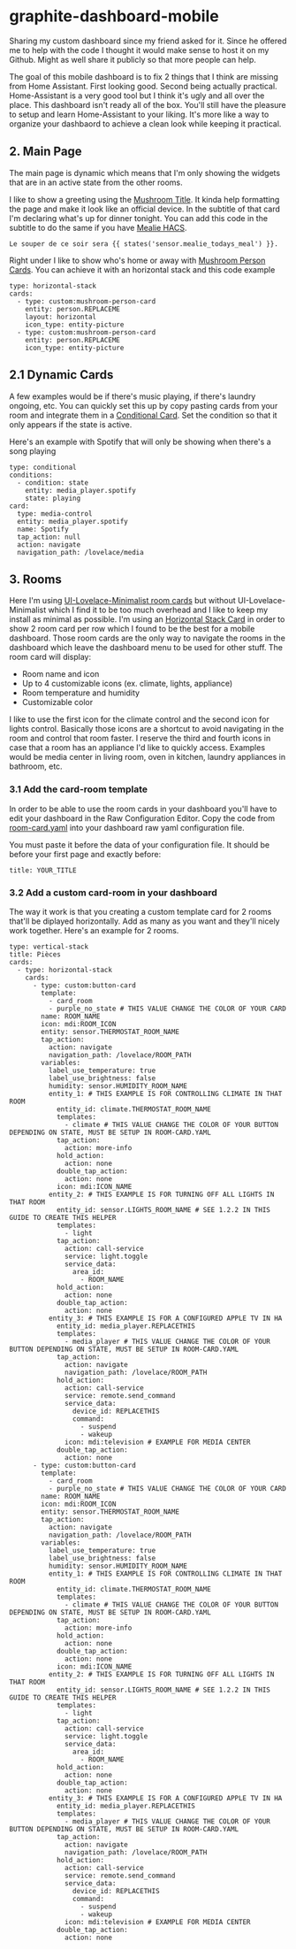 # graphite-dashboard-mobile
Sharing my custom dashboard since my friend asked for it. Since he offered me to help with the code I thought it would make sense to host it on my Github. Might as well share it publicly so that more people can help.

The goal of this mobile dashboard is to fix 2 things that I think are missing from Home Assistant. First looking good. Second being actually practical. Home-Assistant is a very good tool but I think it's ugly and all over the place. This dashboard isn't ready all of the box. You'll still have the pleasure to setup and learn Home-Assistant to your liking. It's more like a way to organize your dashbaord to achieve a clean look while keeping it practical.

## 2. Main Page

The main page is dynamic which means that I'm only showing the widgets that are in an active state from the other rooms.

I like to show a greeting using the [Mushroom Title](https://github.com/piitaya/lovelace-mushroom/blob/main/docs/cards/title.md). It kinda help formatting the page and make it look like an official device. In the subtitle of that card I'm declaring what's up for dinner tonight. You can add this code in the subtitle to do the same if you have [Mealie HACS](https://github.com/mealie-recipes/mealie-hacs).

``Le souper de ce soir sera {{ states('sensor.mealie_todays_meal') }}.``

Right under I like to show who's home or away with [Mushroom Person Cards](https://github.com/piitaya/lovelace-mushroom/blob/main/docs/cards/person.md). You can achieve it with an horizontal stack and this code example

```
type: horizontal-stack
cards:
  - type: custom:mushroom-person-card
    entity: person.REPLACEME
    layout: horizontal
    icon_type: entity-picture
  - type: custom:mushroom-person-card
    entity: person.REPLACEME
    icon_type: entity-picture
```

## 2.1 Dynamic Cards

A few examples would be if there's music playing, if there's laundry ongoing, etc. You can quickly set this up by copy pasting cards from your room and integrate them in a [Conditional Card](https://www.home-assistant.io/dashboards/conditional/). Set the condition so that it only appears if the state is active.

Here's an example with Spotify that will only be showing when there's a song playing

```
type: conditional
conditions:
  - condition: state
    entity: media_player.spotify
    state: playing
card:
  type: media-control
  entity: media_player.spotify
  name: Spotify
  tap_action: null
  action: navigate
  navigation_path: /lovelace/media
```

## 3. Rooms

Here I'm using [UI-Lovelace-Minimalist room cards](https://ui-lovelace-minimalist.github.io/UI/usage/cards/card_room/) but without UI-Lovelace-Minimalist which I find it to be too much overhead and I like to keep my install as minimal as possible. I'm using an [Horizontal Stack Card](https://www.home-assistant.io/dashboards/horizontal-stack/) in order to show 2 room card per row which I found to be the best for a mobile dashboard. Those room cards are the only way to navigate the rooms in the dashboard which leave the dashboard menu to be used for other stuff. The room card will display:

- Room name and icon
- Up to 4 customizable icons (ex. climate, lights, appliance)
- Room temperature and humidity
- Customizable color

I like to use the first icon for the climate control and the second icon for lights control. Basically those icons are a shortcut to avoid navigating in the room and control that room faster. I reserve the third and fourth icons in case that a room has an appliance I'd like to quickly access. Examples would be media center in living room, oven in kitchen, laundry appliances in bathroom, etc.

### 3.1 Add the card-room template

In order to be able to use the room cards in your dashboard you'll have to edit your dashboard in the Raw Configuration Editor. Copy the code from [room-card.yaml](https://github.com/gravelfreeman/ha-mobile-dashboard/blob/main/rooms.yaml
) into your dashboard raw yaml configuration file.

You must paste it before the data of your configuration file. It should be before your first page and exactly before:

`title: YOUR_TITLE`

### 3.2 Add a custom card-room in your dashboard

The way it work is that you creating a custom template card for 2 rooms that'll be diplayed horizontally. Add as many as you want and they'll nicely work together. Here's an example for 2 rooms.

```
type: vertical-stack
title: Pièces
cards:
  - type: horizontal-stack
    cards:
      - type: custom:button-card
        template:
          - card_room
          - purple_no_state # THIS VALUE CHANGE THE COLOR OF YOUR CARD
        name: ROOM_NAME
        icon: mdi:ROOM_ICON
        entity: sensor.THERMOSTAT_ROOM_NAME
        tap_action:
          action: navigate
          navigation_path: /lovelace/ROOM_PATH
        variables:
          label_use_temperature: true
          label_use_brightness: false
          humidity: sensor.HUMIDITY_ROOM_NAME
          entity_1: # THIS EXAMPLE IS FOR CONTROLLING CLIMATE IN THAT ROOM
            entity_id: climate.THERMOSTAT_ROOM_NAME
            templates:
              - climate # THIS VALUE CHANGE THE COLOR OF YOUR BUTTON DEPENDING ON STATE, MUST BE SETUP IN ROOM-CARD.YAML
            tap_action:
              action: more-info
            hold_action:
              action: none
            double_tap_action:
              action: none
            icon: mdi:ICON_NAME
          entity_2: # THIS EXAMPLE IS FOR TURNING OFF ALL LIGHTS IN THAT ROOM
            entity_id: sensor.LIGHTS_ROOM_NAME # SEE 1.2.2 IN THIS GUIDE TO CREATE THIS HELPER
            templates:
              - light
            tap_action:
              action: call-service
              service: light.toggle
              service_data:
                area_id:
                  - ROOM_NAME
            hold_action:
              action: none
            double_tap_action:
              action: none
          entity_3: # THIS EXAMPLE IS FOR A CONFIGURED APPLE TV IN HA
            entity_id: media_player.REPLACETHIS
            templates:
              - media_player # THIS VALUE CHANGE THE COLOR OF YOUR BUTTON DEPENDING ON STATE, MUST BE SETUP IN ROOM-CARD.YAML
            tap_action:
              action: navigate
              navigation_path: /lovelace/ROOM_PATH
            hold_action:
              action: call-service
              service: remote.send_command
              service_data:
                device_id: REPLACETHIS
                command:
                  - suspend
                  - wakeup
              icon: mdi:television # EXAMPLE FOR MEDIA CENTER
            double_tap_action:
              action: none
      - type: custom:button-card
        template:
          - card_room
          - purple_no_state # THIS VALUE CHANGE THE COLOR OF YOUR CARD
        name: ROOM_NAME
        icon: mdi:ROOM_ICON
        entity: sensor.THERMOSTAT_ROOM_NAME
        tap_action:
          action: navigate
          navigation_path: /lovelace/ROOM_PATH
        variables:
          label_use_temperature: true
          label_use_brightness: false
          humidity: sensor.HUMIDITY_ROOM_NAME
          entity_1: # THIS EXAMPLE IS FOR CONTROLLING CLIMATE IN THAT ROOM
            entity_id: climate.THERMOSTAT_ROOM_NAME
            templates:
              - climate # THIS VALUE CHANGE THE COLOR OF YOUR BUTTON DEPENDING ON STATE, MUST BE SETUP IN ROOM-CARD.YAML
            tap_action:
              action: more-info
            hold_action:
              action: none
            double_tap_action:
              action: none
            icon: mdi:ICON_NAME
          entity_2: # THIS EXAMPLE IS FOR TURNING OFF ALL LIGHTS IN THAT ROOM
            entity_id: sensor.LIGHTS_ROOM_NAME # SEE 1.2.2 IN THIS GUIDE TO CREATE THIS HELPER
            templates:
              - light
            tap_action:
              action: call-service
              service: light.toggle
              service_data:
                area_id:
                  - ROOM_NAME
            hold_action:
              action: none
            double_tap_action:
              action: none
          entity_3: # THIS EXAMPLE IS FOR A CONFIGURED APPLE TV IN HA
            entity_id: media_player.REPLACETHIS
            templates:
              - media_player # THIS VALUE CHANGE THE COLOR OF YOUR BUTTON DEPENDING ON STATE, MUST BE SETUP IN ROOM-CARD.YAML
            tap_action:
              action: navigate
              navigation_path: /lovelace/ROOM_PATH
            hold_action:
              action: call-service
              service: remote.send_command
              service_data:
                device_id: REPLACETHIS
                command:
                  - suspend
                  - wakeup
              icon: mdi:television # EXAMPLE FOR MEDIA CENTER
            double_tap_action:
              action: none
```
